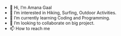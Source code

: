 - 👋 Hi, I’m Amana Gaal
- 👀 I’m interested in Hiking, Surfing, Outdoor Activities.
- 🌱 I’m currently learning Coding and Programming.
- 💞️ I’m looking to collaborate on big project.
- 📫 How to reach me 

<!---
Amanagaal/Amanagaal is a ✨ special ✨ repository because its `amanagaal.md` (this file) appears on your GitHub profile.
You can click the Preview link to take a look at your changes.
--->

